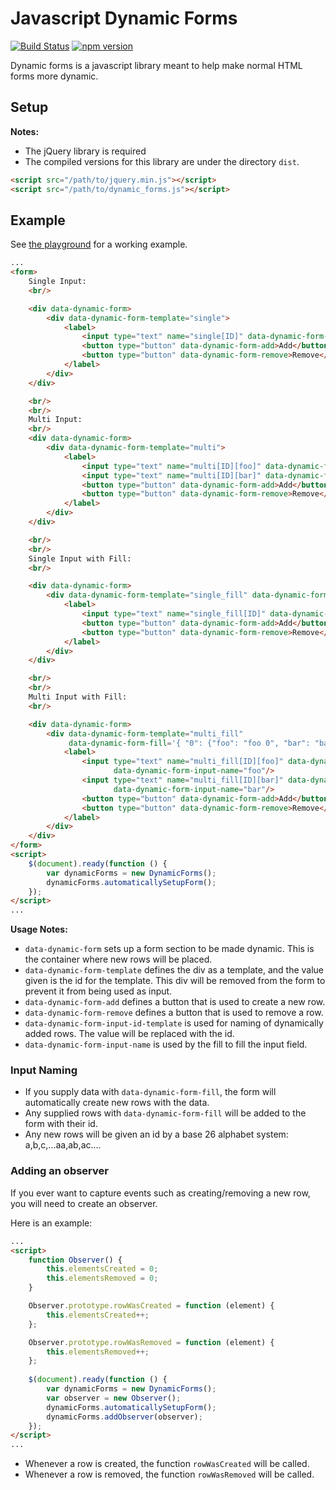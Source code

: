 # Javascript Dynamic Forms

[![Build Status](https://travis-ci.org/rubyrainbows/dynamic-forms.svg?branch=master)](https://travis-ci.org/rubyrainbows/dynamic-forms)
[![npm version](https://badge.fury.io/js/%40rubyrainbows%2Fdynamic-forms.svg)](https://badge.fury.io/js/%40rubyrainbows%2Fdynamic-forms)

Dynamic forms is a javascript library meant to help make normal HTML forms more dynamic.

## Setup

**Notes:**
* The jQuery library is required
* The compiled versions for this library are under the directory `dist`.

```html
<script src="/path/to/jquery.min.js"></script>
<script src="/path/to/dynamic_forms.js"></script>
```

## Example
See [the playground](https://rubyrainbows.github.io/dynamic-forms/playground.html) for a working example.
```html
...
<form>
    Single Input:
    <br/>

    <div data-dynamic-form>
        <div data-dynamic-form-template="single">
            <label>
                <input type="text" name="single[ID]" data-dynamic-form-input-id-template="ID"/>
                <button type="button" data-dynamic-form-add>Add</button>
                <button type="button" data-dynamic-form-remove>Remove</button>
            </label>
        </div>
    </div>

    <br/>
    <br/>
    Multi Input:
    <br/>
    <div data-dynamic-form>
        <div data-dynamic-form-template="multi">
            <label>
                <input type="text" name="multi[ID][foo]" data-dynamic-form-input-id-template="ID"/>
                <input type="text" name="multi[ID][bar]" data-dynamic-form-input-id-template="ID"/>
                <button type="button" data-dynamic-form-add>Add</button>
                <button type="button" data-dynamic-form-remove>Remove</button>
            </label>
        </div>
    </div>

    <br/>
    <br/>
    Single Input with Fill:
    <br/>

    <div data-dynamic-form>
        <div data-dynamic-form-template="single_fill" data-dynamic-form-fill='{ "0": "foo", "1": "bar", "344": "foo-bar" }'>
            <label>
                <input type="text" name="single_fill[ID]" data-dynamic-form-input-id-template="ID"/>
                <button type="button" data-dynamic-form-add>Add</button>
                <button type="button" data-dynamic-form-remove>Remove</button>
            </label>
        </div>
    </div>

    <br/>
    <br/>
    Multi Input with Fill:
    <br/>

    <div data-dynamic-form>
        <div data-dynamic-form-template="multi_fill"
             data-dynamic-form-fill='{ "0": {"foo": "foo 0", "bar": "bar 0"}, "1": {"foo": "foo 1", "bar": "bar 1"} }'>
            <label>
                <input type="text" name="multi_fill[ID][foo]" data-dynamic-form-input-id-template="ID"
                       data-dynamic-form-input-name="foo"/>
                <input type="text" name="multi_fill[ID][bar]" data-dynamic-form-input-id-template="ID"
                       data-dynamic-form-input-name="bar"/>
                <button type="button" data-dynamic-form-add>Add</button>
                <button type="button" data-dynamic-form-remove>Remove</button>
            </label>
        </div>
    </div>
</form>
<script>
    $(document).ready(function () {
        var dynamicForms = new DynamicForms();
        dynamicForms.automaticallySetupForm();
    });
</script>
...
```
**Usage Notes:**

* `data-dynamic-form` sets up a form section to be made dynamic. This is the container where new rows will be placed.
* `data-dynamic-form-template` defines the div as a template, and the value given is the id for the template. This div will be removed from the form to prevent it from being used as input.
* `data-dynamic-form-add` defines a button that is used to create a new row.
* `data-dynamic-form-remove` defines a button that is used to remove a row.
* `data-dynamic-form-input-id-template` is used for naming of dynamically added rows. The value will be replaced with the id.
* `data-dynamic-form-input-name` is used by the fill to fill the input field.

### Input Naming

* If you supply data with `data-dynamic-form-fill`, the form will automatically create new rows with the data.
* Any supplied rows with `data-dynamic-form-fill` will be added to the form with their id.
* Any new rows will be given an id by a base 26 alphabet system: a,b,c,...aa,ab,ac....


### Adding an observer

If you ever want to capture events such as creating/removing a new row, you will need to create an observer.

Here is an example:

```html
...
<script>
    function Observer() {
        this.elementsCreated = 0;
        this.elementsRemoved = 0;
    }

    Observer.prototype.rowWasCreated = function (element) {
        this.elementsCreated++;
    };

    Observer.prototype.rowWasRemoved = function (element) {
        this.elementsRemoved++;
    };
    
    $(document).ready(function () {
        var dynamicForms = new DynamicForms();
        var observer = new Observer();
        dynamicForms.automaticallySetupForm();
        dynamicForms.addObserver(observer);
    });
</script>
...
```
* Whenever a row is created, the function `rowWasCreated` will be called.
* Whenever a row is removed, the function `rowWasRemoved` will be called.
